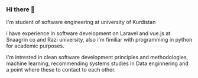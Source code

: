 ### Hi there 👋

I'm student of software engineering at university of Kurdistan

i have experience in software development on Laravel and vue.js at Snaagrin co and Razi university,
also i'm fimiliar with programming in python for academic purposes.

I'm intrested in clean software development principles and methodologies,
machine learning, recommending systems studies in Data enginnering
and a point where these to contact to each other.
